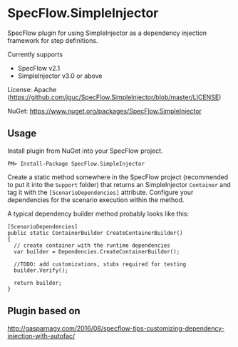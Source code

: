 ﻿# SpecFlow.SimpleInjector
SpecFlow plugin for using SimpleInjector as a dependency injection framework for step definitions.

Currently supports
* SpecFlow v2.1
* SimpleInjector v3.0 or above

License: Apache (https://github.com/jguc/SpecFlow.SimpleInjector/blob/master/LICENSE)

NuGet: https://www.nuget.org/packages/SpecFlow.SimpleInjector

## Usage

Install plugin from NuGet into your SpecFlow project.

    PM> Install-Package SpecFlow.SimpleInjector
  
Create a static method somewhere in the SpecFlow project (recommended to put it into the `Support` folder) that returns an SimpleInjector `Container` and tag it with the `[ScenarioDependencies]` attribute. Configure your dependencies for the scenario execution within the method.

A typical dependency builder method probably looks like this:

    [ScenarioDependencies]
    public static ContainerBuilder CreateContainerBuilder()
    {
      // create container with the runtime dependencies
      var builder = Dependencies.CreateContainerBuilder();

      //TODO: add customizations, stubs required for testing
	  builder.Verify();
      
      return builder;
    }

## Plugin based on 

http://gasparnagy.com/2016/08/specflow-tips-customizing-dependency-injection-with-autofac/
